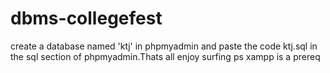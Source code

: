 # dbms-collegefest
create a database named 'ktj' in phpmyadmin and paste the code ktj.sql in the sql section of phpmyadmin.Thats all enjoy surfing ps xampp is a prereq
